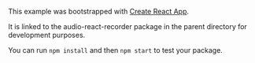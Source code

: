 This example was bootstrapped with [Create React App](https://github.com/facebook/create-react-app).

It is linked to the audio-react-recorder package in the parent directory for development purposes.

You can run `npm install` and then `npm start` to test your package.

